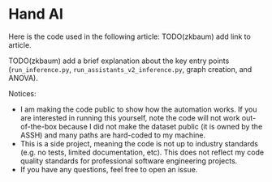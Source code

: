 # Hand AI 
Here is the code used in the following article: TODO(zkbaum) add link to article.

TODO(zkbaum) add a brief explanation about the key entry points (`run_inference.py`, `run_assistants_v2_inference.py`, graph creation, and ANOVA).

Notices: 
* I am making the code public to show how the automation works. If you are interested in running this yourself, note the code will not work out-of-the-box because I did not make the dataset public (it is owned by the ASSH) and many paths are hard-coded to my machine. 
* This is a side project, meaning the code is not up to industry standards (e.g. no tests, limited documentation, etc). This does not reflect my code quality standards for professional software engineering projects.
* If you have any questions, feel free to open an issue.
